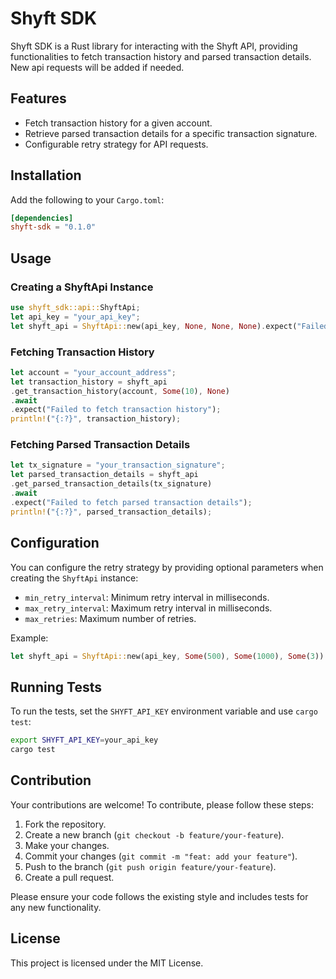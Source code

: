 # Shyft SDK

Shyft SDK is a Rust library for interacting with the Shyft API, providing functionalities to fetch transaction history and parsed transaction details. New api requests will be added if needed.

## Features

- Fetch transaction history for a given account.
- Retrieve parsed transaction details for a specific transaction signature.
- Configurable retry strategy for API requests.

## Installation

Add the following to your `Cargo.toml`:

```toml
[dependencies]
shyft-sdk = "0.1.0"
```

## Usage

### Creating a ShyftApi Instance

```rust
use shyft_sdk::api::ShyftApi;
let api_key = "your_api_key";
let shyft_api = ShyftApi::new(api_key, None, None, None).expect("Failed to create ShyftApi");
```

### Fetching Transaction History

```rust
let account = "your_account_address";
let transaction_history = shyft_api
.get_transaction_history(account, Some(10), None)
.await
.expect("Failed to fetch transaction history");
println!("{:?}", transaction_history);
```

### Fetching Parsed Transaction Details

```rust
let tx_signature = "your_transaction_signature";
let parsed_transaction_details = shyft_api
.get_parsed_transaction_details(tx_signature)
.await
.expect("Failed to fetch parsed transaction details");
println!("{:?}", parsed_transaction_details);
```

## Configuration

You can configure the retry strategy by providing optional parameters when creating the `ShyftApi` instance:

- `min_retry_interval`: Minimum retry interval in milliseconds.
- `max_retry_interval`: Maximum retry interval in milliseconds.
- `max_retries`: Maximum number of retries.

Example:

```rust
let shyft_api = ShyftApi::new(api_key, Some(500), Some(1000), Some(3)).expect("Failed to create ShyftApi");
```

## Running Tests

To run the tests, set the `SHYFT_API_KEY` environment variable and use `cargo test`:

```sh
export SHYFT_API_KEY=your_api_key
cargo test
```

## Contribution

Your contributions are welcome! To contribute, please follow these steps:

1. Fork the repository.
2. Create a new branch (`git checkout -b feature/your-feature`).
3. Make your changes.
4. Commit your changes (`git commit -m "feat: add your feature"`).
5. Push to the branch (`git push origin feature/your-feature`).
6. Create a pull request.

Please ensure your code follows the existing style and includes tests for any new functionality.

## License

This project is licensed under the MIT License.
